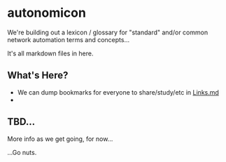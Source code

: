 # autonomicon
We're building out a lexicon / glossary for "standard" and/or common network automation terms and concepts...

It's all markdown files in here.

## What's Here?
* We can dump bookmarks for everyone to share/study/etc in [Links.md](https://github.com/Network-Automation-Forum/autonomicon/blob/main/Links.md)
* 

## TBD...

More info as we get going, for now...

...Go nuts.

